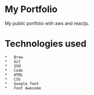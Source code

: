 # My Portfolio
My public portfolio with aws and reactjs.

# Technologies used
    *   Brew
    *   Git
    *   SSH
    *   Code
    *   HTML
    *   CSS
    *   Google font
    *   Font Awesome
